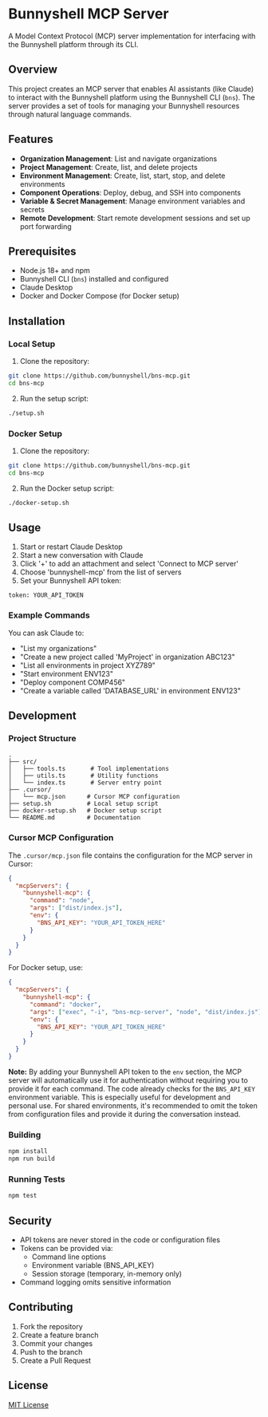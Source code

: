 # Bunnyshell MCP Server

A Model Context Protocol (MCP) server implementation for interfacing with the Bunnyshell platform through its CLI.

## Overview

This project creates an MCP server that enables AI assistants (like Claude) to interact with the Bunnyshell platform using the Bunnyshell CLI (`bns`). The server provides a set of tools for managing your Bunnyshell resources through natural language commands.

## Features

- **Organization Management**: List and navigate organizations
- **Project Management**: Create, list, and delete projects
- **Environment Management**: Create, list, start, stop, and delete environments
- **Component Operations**: Deploy, debug, and SSH into components
- **Variable & Secret Management**: Manage environment variables and secrets
- **Remote Development**: Start remote development sessions and set up port forwarding

## Prerequisites

- Node.js 18+ and npm
- Bunnyshell CLI (`bns`) installed and configured
- Claude Desktop
- Docker and Docker Compose (for Docker setup)

## Installation

### Local Setup

1. Clone the repository:
```bash
git clone https://github.com/bunnyshell/bns-mcp.git
cd bns-mcp
```

2. Run the setup script:
```bash
./setup.sh
```

### Docker Setup

1. Clone the repository:
```bash
git clone https://github.com/bunnyshell/bns-mcp.git
cd bns-mcp
```

2. Run the Docker setup script:
```bash
./docker-setup.sh
```

## Usage

1. Start or restart Claude Desktop
2. Start a new conversation with Claude
3. Click '+' to add an attachment and select 'Connect to MCP server'
4. Choose 'bunnyshell-mcp' from the list of servers
5. Set your Bunnyshell API token:
```
token: YOUR_API_TOKEN
```

### Example Commands

You can ask Claude to:

- "List my organizations"
- "Create a new project called 'MyProject' in organization ABC123"
- "List all environments in project XYZ789"
- "Start environment ENV123"
- "Deploy component COMP456"
- "Create a variable called 'DATABASE_URL' in environment ENV123"

## Development

### Project Structure

```
.
├── src/
│   ├── tools.ts       # Tool implementations
│   ├── utils.ts       # Utility functions
│   └── index.ts       # Server entry point
├── .cursor/
│   └── mcp.json      # Cursor MCP configuration
├── setup.sh          # Local setup script
├── docker-setup.sh   # Docker setup script
└── README.md         # Documentation
```

### Cursor MCP Configuration

The `.cursor/mcp.json` file contains the configuration for the MCP server in Cursor:

```json
{
  "mcpServers": {
    "bunnyshell-mcp": {
      "command": "node",
      "args": ["dist/index.js"],
      "env": {
        "BNS_API_KEY": "YOUR_API_TOKEN_HERE"
      }
    }
  }
}
```

For Docker setup, use:

```json
{
  "mcpServers": {
    "bunnyshell-mcp": {
      "command": "docker",
      "args": ["exec", "-i", "bns-mcp-server", "node", "dist/index.js"],
      "env": {
        "BNS_API_KEY": "YOUR_API_TOKEN_HERE"
      }
    }
  }
}
```

**Note:** By adding your Bunnyshell API token to the `env` section, the MCP server will automatically use it for authentication without requiring you to provide it for each command. The code already checks for the `BNS_API_KEY` environment variable. This is especially useful for development and personal use. For shared environments, it's recommended to omit the token from configuration files and provide it during the conversation instead.

### Building

```bash
npm install
npm run build
```

### Running Tests

```bash
npm test
```

## Security

- API tokens are never stored in the code or configuration files
- Tokens can be provided via:
  - Command line options
  - Environment variable (BNS_API_KEY)
  - Session storage (temporary, in-memory only)
- Command logging omits sensitive information

## Contributing

1. Fork the repository
2. Create a feature branch
3. Commit your changes
4. Push to the branch
5. Create a Pull Request

## License

[MIT License](LICENSE)
